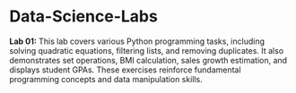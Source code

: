 # Data-Science-Labs
**Lab 01:**
This lab covers various Python programming tasks, including solving quadratic equations, filtering lists, and removing duplicates. It also demonstrates set operations, BMI calculation, sales growth estimation, and displays student GPAs. These exercises reinforce fundamental programming concepts and data manipulation skills.

